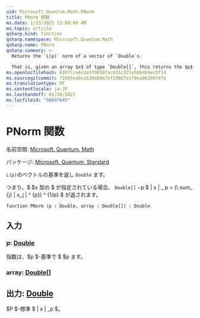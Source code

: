 ```yaml
---
uid: Microsoft.Quantum.Math.PNorm
title: PNorm 関数
ms.date: 1/23/2021 12:00:00 AM
ms.topic: article
qsharp.kind: function
qsharp.namespace: Microsoft.Quantum.Math
qsharp.name: PNorm
qsharp.summary: >-
  Returns the `L(p)` norm of a vector of `Double`s.

  That is, given an array $x$ of type `Double[]`, this returns the $p$-norm $\|x\|\_p= (\sum_{j}|x_j|^{p})^{1/p}$.
ms.openlocfilehash: 6207cca6cda5f9030facd31c327e58bdb9ecbf14
ms.sourcegitcommit: 71605ea9cc630e84e7ef29027e1f0ea06299747e
ms.translationtype: MT
ms.contentlocale: ja-JP
ms.lasthandoff: 01/26/2021
ms.locfileid: "98847645"
---
```

# <a name="pnorm-function"></a>PNorm 関数

名前空間: [Microsoft. Quantum. Math](xref:Microsoft.Quantum.Math)

パッケージ: [Microsoft. Quantum. Standard](https://nuget.org/packages/Microsoft.Quantum.Standard)


`L(p)`のベクトルの基準を返し `Double` ます。

つまり、$ $x 型の $ が指定されている場合、 `Double[]` $-$p $ \| x \| \_ p = (\ sum_ {j} | x_j | ^ {p}) ^ {1/p} $ が返されます。

```qsharp
function PNorm (p : Double, array : Double[]) : Double
```


## <a name="input"></a>入力

### <a name="p--double"></a>p: [Double](xref:microsoft.quantum.lang-ref.double)

指数は、$p $-基準で $ $p ます。


### <a name="array--double"></a>array: [Double](xref:microsoft.quantum.lang-ref.double)[]





## <a name="output--double"></a>出力: [Double](xref:microsoft.quantum.lang-ref.double)

$P $-標準 $ \| x \| _p $。